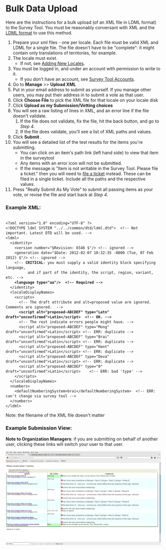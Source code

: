 # Bulk Data Upload

Here are the instructions for a bulk upload (of an XML file in LDML format) to
the Survey Tool. You must be reasonably conversant with XML and the [LDML
format](http://unicode.org/reports/tr35/) to use this method.

1.  Prepare your xml files - one per locale. Each file must be valid XML and
    LDML for a single file. The file doesn't have to be "complete": it might
    contain only translations of territories, for example.
2.  The locale must exist.
    *   If not, see [Adding New
        Locales](http://cldr.unicode.org/index/bug-reports#New_Locales).
3.  You must be logged in, and under an account with permission to write to it.
    *   If you don't have an account, see [Survey Tool
        Accounts](http://cldr.unicode.org/index/survey-tool/accounts).
4.  Go to **Manage** >> **Upload XML**
5.  Put in your email address to submit as yourself. If you manage other users,
    you may put their address in to submit a vote as that user.
6.  Click **Choose File** to pick the XML file for that locale on your locale
    disk
7.  Click **Upload as my Submission/Vetting choices**
8.  You will see a raw listing of lines in XML, and an error line if the file
    doesn't validate.
    1.  If the file does not validate, fix the file, hit the back button, and go
        to *Step 4*.
    2.  If the file does validate, you'll see a list of XML paths and values.
9.  Click **Submit <locale>**.
10. You will see a detailed list of the test results for the items you're
    submitting.
    *   You can click on an item's path link (left hand side) to view that item
        in the surveytool
    *   Any items with an error icon will not be submitted.
    *   If the message is "Item is not writable in the Survey Tool. Please file
        a ticket." then you will need to [file a
        ticket](http://www.unicode.org/cldr/trac/newticket) instead. These can
        be filed in a single ticket. Include all the paths and the respective
        values.
11. Press "Really Submit As My Vote" to submit all passing items as your vote,
    or revise the file and start back at *Step 4*.

### Example XML:

<pre><code>
&lt;?xml version="1.0" encoding="UTF-8" ?&gt;
&lt;!DOCTYPE ldml SYSTEM "../../common/dtd/ldml.dtd"&gt;  &lt;!-- Not important. Latest DTD will be used. --&gt;
&lt;ldml&gt;
  &lt;identity&gt;
    &lt;version number="$Revision: 6546 $"/&gt; &lt;!-- ignored --&gt;
    &lt;generation date="$Date: 2012-02-07 10:32:35 -0800 (Tue, 07 Feb 2012) $"/&gt; &lt;!-- ignored --&gt;
    &lt;!-- <b>CRITICAL</b>: you must supply a valid identity block specifying language,
          and if part of the identity, the script, region, variant, etc. --&gt;
    <b>&lt;language type="aa"/&gt;</b>  <b>&lt;!-- Required --&gt;</b>
  &lt;/identity&gt;
  &lt;localeDisplayNames&gt;
    &lt;scripts&gt;
      &lt;!-- The draft attribute and alt=proposed value are ignored. Comments are ignored.  --&gt;
      <b>&lt;script alt="proposed-ABCDEF" type="Latn" draft="unconfirmed"&gt;Latin&lt;/script&gt;  &lt;!-- OK. --&gt;</b>
      &lt;!-- The rest indicate errors people might have. --&gt;
      &lt;script alt="proposed-ABCDEF" type="Mong" draft="unconfirmed"&gt;Latin&lt;/script&gt; &lt;!-- ERR: duplicate --&gt;
      &lt;script alt="proposed-ABCDEF" type="Brai" draft="unconfirmed"&gt;Latin&lt;/script&gt; &lt;!-- ERR: duplicate --&gt;
      &lt;script alt="proposed-ABCDEF" type="Hant" draft="unconfirmed"&gt;Latin&lt;/script&gt; &lt;!-- ERR: duplicate --&gt;
      &lt;script alt="proposed-ABCDEF" type="Deva" draft="unconfirmed"&gt;Latin&lt;/script&gt; &lt;!-- ERR: duplicate --&gt;
      &lt;script alt="proposed-ABCDEF" type="0" draft="unconfirmed"&gt;Latin&lt;/script&gt;    &lt;!-- ERR: bad 'type' --&gt;
    &lt;/scripts&gt;            
  &lt;/localeDisplayNames&gt;
  &lt;numbers&gt;
    &lt;defaultNumberingSystem&gt;brai&lt;/defaultNumberingSystem&gt;  &lt;!-- ERR: can't change via survey tool --&gt;
  &lt;/numbers&gt;
&lt;/ldml&gt;
</code></pre>

Note: the filename of the XML file doesn't matter

### Example Submission View:

**Note to Organization Managers**: if you are submitting on behalf of another
user, clicking these links will switch your user to that user.

![image](vote.png)
